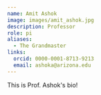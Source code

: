 ```yaml
---
name: Amit Ashok
image: images/amit_ashok.jpg
description: Professor
role: pi
aliases:
  - The Grandmaster
links:
  orcid: 0000-0001-8713-9213
  email: ashoka@arizona.edu
---
```


This is Prof. Ashok's bio!
